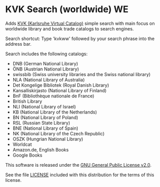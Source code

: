# KVK Search (worldwide) WE
Adds [KVK (Karlsruhe Virtual Catalog)](https://kvk.bibliothek.kit.edu/index.html?lang=en "KVK (Karlsruhe Virtual Catalog)") simple search with main focus on worldwide library and book trade catalogs to search engines.

Search shortcut: Type 'kvkww' followed by your search phrase into the address bar.

Search includes the following catalogs:
- DNB (German National Library)
- ÖNB (Austrian National Library)
- swissbib (Swiss university libraries and the Swiss national library)
- NLA (National Library of Australia)
- Det Kongelige Bibliotek (Royal Danish Library)
- Kansalliskirjasto (National Library of Finland)
- BnF (Bibliothèque nationale de France)
- British Library
- NLI (National Library of Israel)
- KB (National Library of the Netherlands)
- BN (National Library of Poland)
- RSL (Russian State Library)
- BNE (National Library of Spain)
- NK (National Library of the Czech Republic)
- OSZK (Hungrian National Library)
- Worldcat
- Amazon.de, English Books
- Google Books

This software is released under the [GNU General Public License v2.0](LICENSE).

See the file [LICENSE](LICENSE) included with this distribution for the terms
of this license.
